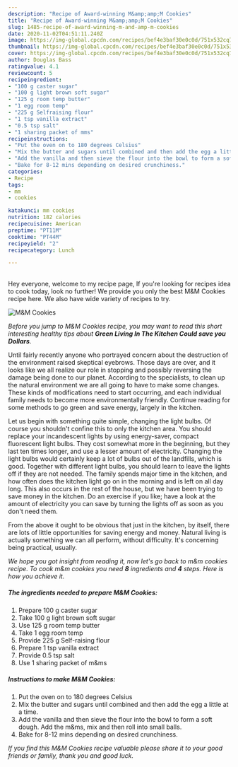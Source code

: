 ```yaml
---
description: "Recipe of Award-winning M&amp;amp;M Cookies"
title: "Recipe of Award-winning M&amp;amp;M Cookies"
slug: 1485-recipe-of-award-winning-m-and-amp-m-cookies
date: 2020-11-02T04:51:11.240Z
image: https://img-global.cpcdn.com/recipes/bef4e3baf30e0c0d/751x532cq70/mm-cookies-recipe-main-photo.jpg
thumbnail: https://img-global.cpcdn.com/recipes/bef4e3baf30e0c0d/751x532cq70/mm-cookies-recipe-main-photo.jpg
cover: https://img-global.cpcdn.com/recipes/bef4e3baf30e0c0d/751x532cq70/mm-cookies-recipe-main-photo.jpg
author: Douglas Bass
ratingvalue: 4.1
reviewcount: 5
recipeingredient:
- "100 g caster sugar"
- "100 g light brown soft sugar"
- "125 g room temp butter"
- "1 egg room temp"
- "225 g Selfraising flour"
- "1 tsp vanilla extract"
- "0.5 tsp salt"
- "1 sharing packet of mms"
recipeinstructions:
- "Put the oven on to 180 degrees Celsius"
- "Mix the butter and sugars until combined and then add the egg a little at a time."
- "Add the vanilla and then sieve the flour into the bowl to form a soft dough. Add the m&amp;ms, mix and then roll into small balls."
- "Bake for 8-12 mins depending on desired crunchiness."
categories:
- Recipe
tags:
- mm
- cookies

katakunci: mm cookies 
nutrition: 182 calories
recipecuisine: American
preptime: "PT11M"
cooktime: "PT44M"
recipeyield: "2"
recipecategory: Lunch

---
```

<br>
Hey everyone, welcome to my recipe page, If you're looking for recipes idea to cook today, look no further! We provide you only the best M&amp;M Cookies recipe here. We also have wide variety of recipes to try.
<br>


![M&amp;M Cookies](https://img-global.cpcdn.com/recipes/bef4e3baf30e0c0d/751x532cq70/mm-cookies-recipe-main-photo.jpg)

<i>Before you jump to M&amp;M Cookies recipe, you may want to read this short interesting healthy tips about 
<strong>Green Living In The Kitchen Could save you Dollars</strong>.</i>
</br>

Until fairly recently anyone who portrayed concern about the destruction of the environment raised skeptical eyebrows. Those days are over, and it looks like we all realize our role in stopping and possibly reversing the damage being done to our planet. According to the specialists, to clean up the natural environment we are all going to have to make some changes. These kinds of modifications need to start occurring, and each individual family needs to become more environmentally friendly. Continue reading for some methods to go green and save energy, largely in the kitchen.

Let us begin with something quite simple, changing the light bulbs. Of course you shouldn't confine this to only the kitchen area. You should replace your incandescent lights by using energy-saver, compact fluorescent light bulbs. They cost somewhat more in the beginning, but they last ten times longer, and use a lesser amount of electricity. Changing the light bulbs would certainly keep a lot of bulbs out of the landfills, which is good. Together with different light bulbs, you should learn to leave the lights off if they are not needed. The family spends major time in the kitchen, and how often does the kitchen light go on in the morning and is left on all day long. This also occurs in the rest of the house, but we have been trying to save money in the kitchen. Do an exercise if you like; have a look at the amount of electricity you can save by turning the lights off as soon as you don't need them.

From the above it ought to be obvious that just in the kitchen, by itself, there are lots of little opportunities for saving energy and money. Natural living is actually something we can all perform, without difficulty. It's concerning being practical, usually.


<i>We hope you got insight from reading it, now let's go back to m&amp;m cookies recipe. To cook m&amp;m cookies you need <strong>8</strong> ingredients and <strong>4</strong> steps. Here is how you achieve it.
</i>

##### The ingredients needed to prepare M&amp;M Cookies:

1. Prepare 100 g caster sugar
1. Take 100 g light brown soft sugar
1. Use 125 g room temp butter
1. Take 1 egg room temp
1. Provide 225 g Self-raising flour
1. Prepare 1 tsp vanilla extract
1. Provide 0.5 tsp salt
1. Use 1 sharing packet of m&amp;ms


##### Instructions to make M&amp;M Cookies:

1. Put the oven on to 180 degrees Celsius
1. Mix the butter and sugars until combined and then add the egg a little at a time.
1. Add the vanilla and then sieve the flour into the bowl to form a soft dough. Add the m&amp;ms, mix and then roll into small balls.
1. Bake for 8-12 mins depending on desired crunchiness.


<i>If you find this M&amp;M Cookies recipe valuable please share it to your good friends or family, thank you and good luck.</i>
